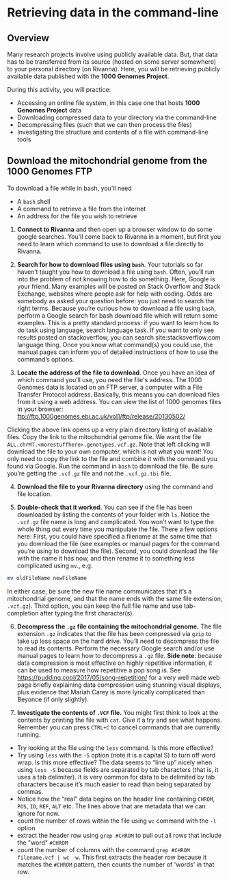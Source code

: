 # Retrieving data in the command-line

## Overview
Many research projects involve using publicly available data. But, that data has to be transferred from its source (hosted on some server somewhere) to your personal directory (on Rivanna). Here, you will be retrieving publicly available data published with the **1000 Genomes Project**.

During this activity, you will practice:
  * Accessing an online file system, in this case one that hosts **1000 Genomes Project** data
  * Downloading compressed data to your directory via the command-line
  * Decompressing files (such that we can then process the files)
  * Investigating the structure and contents of a file with command-line tools

## Download the mitochondrial genome from the 1000 Genomes FTP
To download a file while in bash, you’ll need
  * A `bash` shell
  * A command to retrieve a file from the internet
  * An address for the file you wish to retrieve

1. **Connect to Rivanna** and then open up a browser window to do some google searches. You’ll come back to Rivanna in a moment, but first you need to learn which command to use to download a file directly to Rivanna.

2. **Search for how to download files using `bash`**. Your tutorials so far haven’t taught you how to download a file using `bash`. Often, you’ll run into the problem of not knowing how to do something. Here, Google is your friend. Many examples will be posted on Stack Overflow and Stack Exchange, websites where people ask for help with coding. Odds are somebody as asked your question before: you just need to search the right terms. Because you’re curious how to download a file using `bash`, perform a Google search for bash download file which will return some examples. This is a pretty standard process: if you want to learn how to do task using language, search language task. If you want to only see results posted on stackoverflow, you can search site:stackoverflow.com language thing. Once you know what command(s) you could use, the manual pages can inform you of detailed instructions of how to use the command’s options.

3. **Locate the address of the file to download**. Once you have an idea of which command you’ll use, you need the file's address. The 1000 Genomes data is located on an FTP server, a computer with a File Transfer Protocol address. Basically, this means you can download files from it using a web address. You can view the list of 1000 genomes files in your browser: ftp://ftp.1000genomes.ebi.ac.uk/vol1/ftp/release/20130502/

Clicking the above link opens up a very plain directory listing of available files. Copy the link to the mitochondrial genome file. We want the file `ALL.chrMT.<morestuffhere>.genotypes.vcf.gz`. Note that left clicking will download the file to your own computer, which is not what you want! You only need to copy the link to the file and combine it with the command you found via Google. Run the command in `bash` to download the file. Be sure you’re getting the `.vcf.gz` file and not the `.vcf.gz.tbi` file.

4. **Download the file to your Rivanna directory** using the command and file location.

5. **Double-check that it worked.** You can see if the file has been downloaded by listing the contents of your folder with `ls`. Notice the `.vcf.gz` file name is long and complicated. You won’t want to type the whole thing out every time you manipulate the file. There a few options here: First, you could have specified a filename at the same time that you download the file (see examples or manual pages for the command you’re using to download the file). Second, you could download the file with the name it has now, and then rename it to something less complicated using `mv`., e.g.

```bash
mv oldFileName newFileName
```
In either case, be sure the new file name communicates that it’s a mitochondrial genome, and that the name ends with the same file extension, `.vcf.gz`). Third option, you can keep the full file name and use tab-completion after typing the first character(s).

6. **Decompress the `.gz` file containing the mitochondrial genome.** The file extension `.gz` indicates that the file has been compressed via `gzip` to take up less space on the hard drive. You’ll need to decompress the file to read its contents. Perform the necessary Google search and/or use manual pages to learn how to decompress a `.gz` file. **Side note**: because data compression is most effective on highly repetitive information, it can be used to measure how repetitive a pop song is. See https://pudding.cool/2017/05/song-repetition/ for a very well made web page briefly explaining data compression using stunning visual displays, plus evidence that Mariah Carey is more lyrically complicated than Beyonce (if only slightly).

7. **Investigate the contents of `.VCF` file.** You might first think to look at the contents by printing the file with `cat`. Give it a try and see what happens. Remember you can press `CTRL+C` to cancel commands that are currently running.
  * Try looking at the file using the `less` command. Is this more effective?
  * Try using `less` with the `-S` option (note it is a capital S) to turn off word wrap. Is this more effective? The data seems to “line up” nicely when using `less -S` because fields are separated by tab characters (that is, it uses a tab delimiter). It is very common for data to be delimited by tab characters because it’s much easier to read than being separated by commas.
  * Notice how the “real” data begins on the header line containing `CHROM`, `POS`, `ID`, `REF`, `ALT` etc. The lines above that are metadata that we can ignore for now.
  * count the number of rows within the file using `wc` command with the `-l` option
  * extract the header row using `grep #CHROM` to pull out all rows that include the "word" `#CHROM`
  * count the number of columns with the command `grep #CHROM filename.vcf | wc -w`. This first extracts the header row because it matches the `#CHROM` pattern, then counts the number of 'words' in that row.
